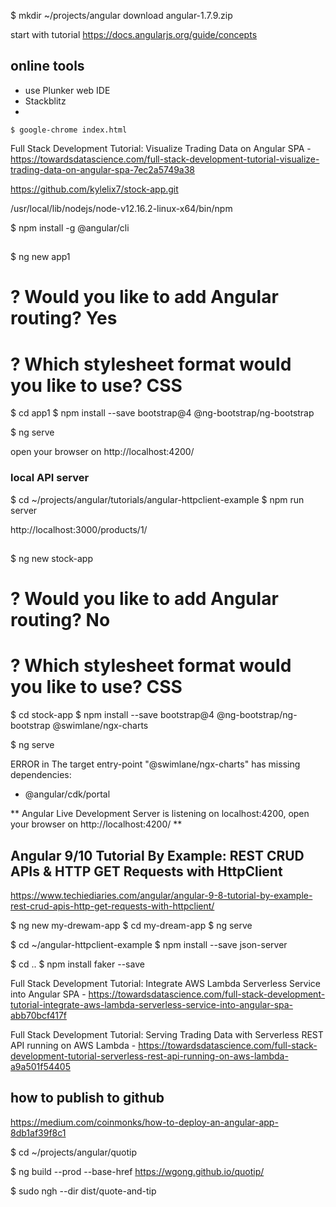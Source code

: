 $ mkdir ~/projects/angular
download angular-1.7.9.zip

start with tutorial
https://docs.angularjs.org/guide/concepts

## online tools
- use Plunker web IDE
- Stackblitz
- 

`$ google-chrome index.html`

Full Stack Development Tutorial: Visualize Trading Data on Angular SPA -
https://towardsdatascience.com/full-stack-development-tutorial-visualize-trading-data-on-angular-spa-7ec2a5749a38

https://github.com/kylelix7/stock-app.git

/usr/local/lib/nodejs/node-v12.16.2-linux-x64/bin/npm

$ npm install -g @angular/cli

##

$ ng new app1

# ? Would you like to add Angular routing? Yes
# ? Which stylesheet format would you like to use? CSS

$ cd app1
$ npm install --save bootstrap@4 @ng-bootstrap/ng-bootstrap

$ ng serve

open your browser on http://localhost:4200/


### local API server

$ cd ~/projects/angular/tutorials/angular-httpclient-example
$ npm run server

http://localhost:3000/products/1/

##

$ ng new stock-app

# ? Would you like to add Angular routing? No
# ? Which stylesheet format would you like to use? CSS

$ cd stock-app
$ npm install --save bootstrap@4 @ng-bootstrap/ng-bootstrap @swimlane/ngx-charts 

$ ng serve



ERROR in The target entry-point "@swimlane/ngx-charts" has missing dependencies:
 - @angular/cdk/portal

** Angular Live Development Server is listening on localhost:4200, open your browser on http://localhost:4200/ **

## Angular 9/10 Tutorial By Example: REST CRUD APIs & HTTP GET Requests with HttpClient

https://www.techiediaries.com/angular/angular-9-8-tutorial-by-example-rest-crud-apis-http-get-requests-with-httpclient/



$ ng new my-drewam-app
$ cd my-dream-app
$ ng serve


$ cd ~/angular-httpclient-example
$ npm install --save json-server 

$ cd ..
$ npm install faker --save


Full Stack Development Tutorial: Integrate AWS Lambda Serverless Service into Angular SPA -
https://towardsdatascience.com/full-stack-development-tutorial-integrate-aws-lambda-serverless-service-into-angular-spa-abb70bcf417f

Full Stack Development Tutorial: Serving Trading Data with Serverless REST API running on AWS Lambda -
https://towardsdatascience.com/full-stack-development-tutorial-serverless-rest-api-running-on-aws-lambda-a9a501f54405


## how to publish to github
https://medium.com/coinmonks/how-to-deploy-an-angular-app-8db1af39f8c1

$ cd ~/projects/angular/quotip

$ ng build --prod --base-href https://wgong.github.io/quotip/

$ sudo ngh --dir dist/quote-and-tip